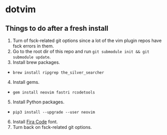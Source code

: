 # dotvim

## Things to do after a fresh install

1. Turn of fsck-related git options since a lot of the vim plugin repos have fsck errors in them.
1. Go to the root dir of this repo and run `git submodule init && git submodule update`.
3. Install brew packages.
  * `brew install ripgrep the_silver_searcher`
4. Install gems.
  * `gem install neovim fastri rcodetools`
5. Install Python packages.
  * `pip3 install --upgrade --user neovim`
6. Install [Fira Code](https://github.com/tonsky/FiraCode) font.
7. Turn back on fsck-related git options.
